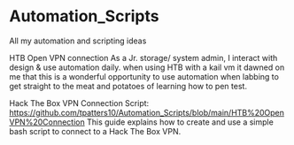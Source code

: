 # Automation_Scripts
All my automation and scripting ideas 


HTB Open VPN connection 
As a  Jr. storage/ system admin, I interact with design & use automation daily. when using HTB with a kail vm it dawned on me that this is a wonderful opportunity to use automation when labbing to get straight to the meat and potatoes of learning how to pen test.

Hack The Box VPN Connection Script: https://github.com/tpatters10/Automation_Scripts/blob/main/HTB%20OpenVPN%20Connection 
This guide explains how to create and use a simple bash script to connect to a Hack The Box VPN.

